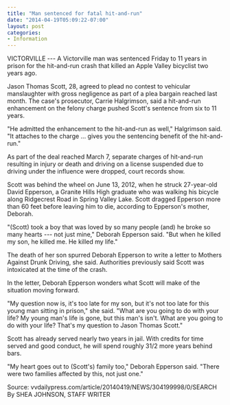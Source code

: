 ```yaml
---
title: "Man sentenced for fatal hit-and-run"
date: "2014-04-19T05:09:22-07:00"
layout: post
categories:
- Information
---
```


VICTORVILLE --- A Victorville man was sentenced Friday to 11 years in prison for the hit-and-run crash that killed an Apple Valley bicyclist two years ago.

Jason Thomas Scott, 28, agreed to plead no contest to vehicular manslaughter with gross negligence as part of a plea bargain reached last month. The case's prosecutor, Carrie Halgrimson, said a hit-and-run enhancement on the felony charge pushed Scott's sentence from six to 11 years.

"He admitted the enhancement to the hit-and-run as well," Halgrimson said. "It attaches to the charge ... gives you the sentencing benefit of the hit-and-run."

As part of the deal reached March 7, separate charges of hit-and-run resulting in injury or death and driving on a license suspended due to driving under the influence were dropped, court records show.

Scott was behind the wheel on June 13, 2012, when he struck 27-year-old David Epperson, a Granite Hills High graduate who was walking his bicycle along Ridgecrest Road in Spring Valley Lake. Scott dragged Epperson more than 60 feet before leaving him to die, according to Epperson's mother, Deborah.

"(Scott) took a boy that was loved by so many people (and) he broke so many hearts --- not just mine," Deborah Epperson said. "But when he killed my son, he killed me. He killed my life."

The death of her son spurred Deborah Epperson to write a letter to Mothers Against Drunk Driving, she said. Authorities previously said Scott was intoxicated at the time of the crash.

In the letter, Deborah Epperson wonders what Scott will make of the situation moving forward.

"My question now is, it's too late for my son, but it's not too late for this young man sitting in prison," she said. "What are you going to do with your life? My young man's life is gone, but this man's isn't. What are you going to do with your life? That's my question to Jason Thomas Scott."

Scott has already served nearly two years in jail. With credits for time served and good conduct, he will spend roughly 31/2 more years behind bars.

"My heart goes out to (Scott's) family too," Deborah Epperson said. "There were two families affected by this, not just one."

Source: vvdailypress.com/article/20140419/NEWS/304199998/0/SEARCH  
By SHEA JOHNSON, STAFF WRITER